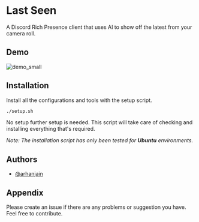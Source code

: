 
# Last Seen

A Discord Rich Presence client that uses AI to show off the latest from your camera roll.


## Demo

![demo_small](https://user-images.githubusercontent.com/43100506/187812409-f83c26b9-d322-4bb4-bfc9-5f0f6b430a7e.png)


## Installation

Install all the configurations and tools with the setup script.

```bash
./setup.sh
```
No setup further setup is needed. This script will take care of checking and installing everything that's required.

*Note: The installation script has only been tested for **Ubuntu** environments.*
## Authors

- [@arhanjain](https://www.github.com/arhanjain)


## Appendix

Please create an issue if there are any problems or suggestion you have. Feel free to contribute.



